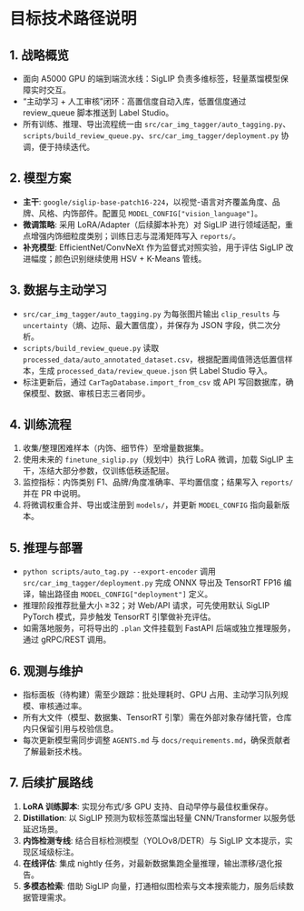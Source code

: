 # 目标技术路径说明

## 1. 战略概览
- 面向 A5000 GPU 的端到端流水线：SigLIP 负责多维标签，轻量蒸馏模型保障实时交互。
- “主动学习 + 人工审核”闭环：高置信度自动入库，低置信度通过 review_queue 脚本推送到 Label Studio。
- 所有训练、推理、导出流程统一由 `src/car_img_tagger/auto_tagging.py`、`scripts/build_review_queue.py`、`src/car_img_tagger/deployment.py` 协调，便于持续迭代。

## 2. 模型方案
- **主干**: `google/siglip-base-patch16-224`，以视觉-语言对齐覆盖角度、品牌、风格、内饰部件。配置见 `MODEL_CONFIG["vision_language"]`。
- **微调策略**: 采用 LoRA/Adapter（后续脚本补充）对 SigLIP 进行领域适配，重点增强内饰细粒度类别；训练日志与混淆矩阵写入 `reports/`。
- **补充模型**: EfficientNet/ConvNeXt 作为监督式对照实验，用于评估 SigLIP 改进幅度；颜色识别继续使用 HSV + K-Means 管线。

## 3. 数据与主动学习
- `src/car_img_tagger/auto_tagging.py` 为每张图片输出 `clip_results` 与 `uncertainty`（熵、边际、最大置信度），并保存为 JSON 字段，供二次分析。
- `scripts/build_review_queue.py` 读取 `processed_data/auto_annotated_dataset.csv`，根据配置阈值筛选低置信样本，生成 `processed_data/review_queue.json` 供 Label Studio 导入。
- 标注更新后，通过 `CarTagDatabase.import_from_csv` 或 API 写回数据库，确保模型、数据、审核日志三者同步。

## 4. 训练流程
1. 收集/整理困难样本（内饰、细节件）至增量数据集。
2. 使用未来的 `finetune_siglip.py`（规划中）执行 LoRA 微调，加载 SigLIP 主干，冻结大部分参数，仅训练低秩适配层。
3. 监控指标：内饰类别 F1、品牌/角度准确率、平均置信度；结果写入 `reports/` 并在 PR 中说明。
4. 将微调权重合并、导出或注册到 `models/`，并更新 `MODEL_CONFIG` 指向最新版本。

## 5. 推理与部署
- `python scripts/auto_tag.py --export-encoder` 调用 `src/car_img_tagger/deployment.py` 完成 ONNX 导出及 TensorRT FP16 编译，输出路径由 `MODEL_CONFIG["deployment"]` 定义。
- 推理阶段推荐批量大小 ≥32；对 Web/API 请求，可先使用默认 SigLIP PyTorch 模式，异步触发 TensorRT 引擎做补充评估。
- 如需落地服务，可将导出的 `.plan` 文件挂载到 FastAPI 后端或独立推理服务，通过 gRPC/REST 调用。

## 6. 观测与维护
- 指标面板（待构建）需至少跟踪：批处理耗时、GPU 占用、主动学习队列规模、审核通过率。
- 所有大文件（模型、数据集、TensorRT 引擎）需在外部对象存储托管，仓库内只保留引用与校验信息。
- 每次更新模型需同步调整 `AGENTS.md` 与 `docs/requirements.md`，确保贡献者了解最新技术栈。

## 7. 后续扩展路线
1. **LoRA 训练脚本**: 实现分布式/多 GPU 支持、自动早停与最佳权重保存。
2. **Distillation**: 以 SigLIP 预测为软标签蒸馏出轻量 CNN/Transformer 以服务低延迟场景。
3. **内饰检测专线**: 结合目标检测模型（YOLOv8/DETR）与 SigLIP 文本提示，实现区域级标注。
4. **在线评估**: 集成 nightly 任务，对最新数据集跑全量推理，输出漂移/退化报告。
5. **多模态检索**: 借助 SigLIP 向量，打通相似图检索与文本搜索能力，服务后续数据管理需求。
